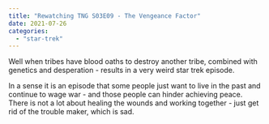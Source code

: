 ```yaml
---
title: "Rewatching TNG S03E09 - The Vengeance Factor"
date: 2021-07-26
categories:
  - "star-trek"
---
```


Well when tribes have blood oaths to destroy another tribe, combined with genetics and desperation - results in a very weird star trek episode.

In a sense it is an episode that some people just want to live in the past and continue to wage war - and those people can hinder achieving peace. There is not a lot about healing the wounds and working together - just get rid of the trouble maker, which is sad.
